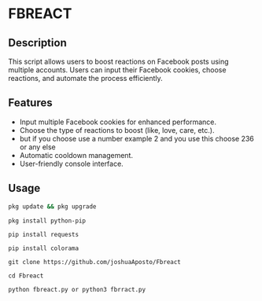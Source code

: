 # FBREACT

## Description
This script allows users to boost reactions on Facebook posts using multiple accounts. Users can input their Facebook cookies, choose reactions, and automate the process efficiently.

## Features
- Input multiple Facebook cookies for enhanced performance.
- Choose the type of reactions to boost (like, love, care, etc.).
- but if you choose use a number example 2 and you use this choose 236 or any else
- Automatic cooldown management.
- User-friendly console interface.

## Usage
   ```bash
   pkg update && pkg upgrade
   ```
   ```
   pkg install python-pip
   ```
   ```
   pip install requests
   ```
   ```
   pip install colorama
   ```
   ```
   git clone https://github.com/joshuaAposto/Fbreact
   ```
   ```
   cd Fbreact
   ```
   ```
   python fbreact.py or python3 fbrract.py
